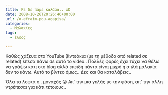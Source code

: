 ```yaml
---
title: Ρε δε πάμε καλάαα.. xD
date: 2008-10-26T20:26:46+00:00
url: /o-efraim-pou-agapisa/
categories:
  - Μαλακίες
tags:
  - έλεος

---
```

Καθώς χάζευα στο YouTube βίντεάκια (με τη μέθοδο από related σε related) έπεσα πάνω σε αυτό το video.. Πολλές φορές έχει τύχει να θέλω να γράψω κάτι στο blog αλλά επειδή πάντα είναι μικρό ή απλά μαλακία δεν το κάνω. Αυτό το βίντεο όμως.. Δες και θα καταλάβεις..

Όλα τα λεφτά ο.. μοναχός 😛 Απ&#8217; την μια γελάς με την φάση, απ&#8217; την άλλη ντρέπεσαι για κάτι τέτοιους..